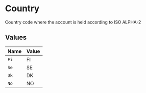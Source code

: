 # Country

Country code where the account is held according to ISO ALPHA-2


## Values

| Name  | Value |
| ----- | ----- |
| `Fi`  | FI    |
| `Se`  | SE    |
| `Dk`  | DK    |
| `No`  | NO    |